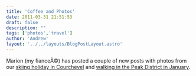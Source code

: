 ```yaml
---
title: 'Coffee and Photos'
date: 2011-03-31 21:51:53
draft: false
description: ""
tags: ['photos','travel']
author: 'Andrew'
layout: '../../layouts/BlogPostLayout.astro'
---
```


Marion (my fianceÃ©) has posted a couple of new posts with photos from our [skiing holiday in Courchevel](http://www.marionmouttou.co.uk/uncategorized/courchevel/ "skiing in courchevel - Marion's blog") and [walking in the Peak District in January](http://www.marionmouttou.co.uk/travel/walking-week-end-in-january/ "walking in peak district -Marion's blog").
